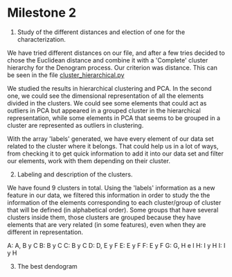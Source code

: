 # Milestone 2

1. Study of the different distances and election of one for the characterization.
 
We have tried different distances on our file, and after a few tries decided to chose the Euclidean distance and combine it with a 'Complete' cluster hierarchy for the Denogram process. Our criterion was distance. This can be seen in the file [cluster_hierarchical.py](https://github.com/CarlosCordoba96/Machine-Learning-techniques/blob/master/Milestone2/cluster_hierarchical.py)

We studied the results in hierarchical clustering and PCA. In the second one, we could see the dimensional representation of all the elements divided in the clusters. We could see some elements that could act as outliers in PCA but appeared in a grouped cluster in the hierarchical representation, while some elements in PCA that seems to be grouped in a cluster are represented as outliers in clustering.

With the array 'labels' generated, we have every element of our data set related to the cluster where it belongs. That could help us in a lot of ways, from checking it to get quick information to add it into our data set and filter our elements, work with them depending on their cluster.

2. Labeling and description of the clusters.

We have found 9 clusters in total. Using the 'labels' information as a new feature in our data, we filtered this information in order to study the the information of the elements corresponding to each cluster/group of cluster that will be defined (in alphabetical order). Some groups that have several clusters inside them, those clusters are grouped because they have elements that are very related (in some features), even when they are different in representation.

A: A, B y C
B: B y C
C: B y C
D: D, E y F
E: E y F
F: E y F
G: G, H e I
H: I y H
I: I y H

3. The best dendogram
